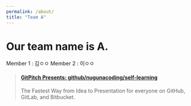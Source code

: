 ```yaml
---
permalink: /about/
title: "Team A"
---
```


# Our team name is A.

Member 1 : 김ㅇㅇ
Member 2 : 이ㅇㅇ

<blockquote class="embedly-card"><h4><a href="https://gitpitch.com/nugunacoding/self-learning">GitPitch Presents: github/nugunacoding/self-learning</a></h4><p>The Fastest Way from Idea to Presentation for everyone on GitHub, GitLab, and Bitbucket.</p></blockquote>
<script async src="//cdn.embedly.com/widgets/platform.js" charset="UTF-8"></script>
